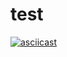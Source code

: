 # test
<script async id="asciicast-LxY63qdLfXRDodjbehUGXbkfR" src="https://asciinema.org/a/LxY63qdLfXRDodjbehUGXbkfR.js"></script>
[![asciicast](https://asciinema.org/a/LxY63qdLfXRDodjbehUGXbkfR.svg)](https://asciinema.org/a/LxY63qdLfXRDodjbehUGXbkfR)
